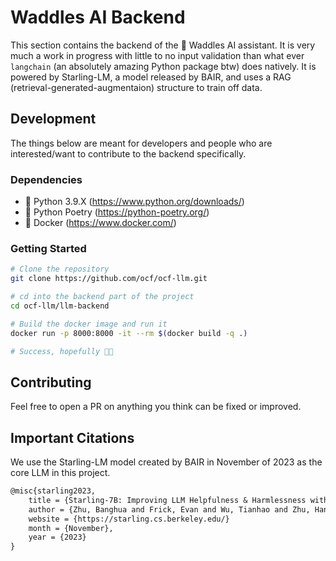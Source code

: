 # Waddles AI Backend

This section contains the backend of the 🐧 Waddles AI assistant. It is very much a work in progress with little to no input validation than what ever `langchain` (an absolutely amazing Python package btw) does natively. It is powered by Starling-LM, a model released by BAIR, and uses a RAG (retrieval-generated-augmentaion) structure to train off data.

## Development
The things below are meant for developers and people who are interested/want to contribute to the backend specifically.

### Dependencies

* 🐍 Python 3.9.X (<https://www.python.org/downloads/>)
* 🎤 Python Poetry (<https://python-poetry.org/>)
* 🐳 Docker (<https://www.docker.com/>)

### Getting Started

```bash
# Clone the repository
git clone https://github.com/ocf/ocf-llm.git

# cd into the backend part of the project
cd ocf-llm/llm-backend

# Build the docker image and run it
docker run -p 8000:8000 -it --rm $(docker build -q .)

# Success, hopefully 🤞🏼
```

## Contributing

Feel free to open a PR on anything you think can be fixed or improved.

## Important Citations

We use the Starling-LM model created by BAIR in November of 2023 as the core LLM in this project.

```LaTex
@misc{starling2023,
    title = {Starling-7B: Improving LLM Helpfulness & Harmlessness with RLAIF},
    author = {Zhu, Banghua and Frick, Evan and Wu, Tianhao and Zhu, Hanlin and Jiao, Jiantao},
    website = {https://starling.cs.berkeley.edu/}
    month = {November},
    year = {2023}
}
```
